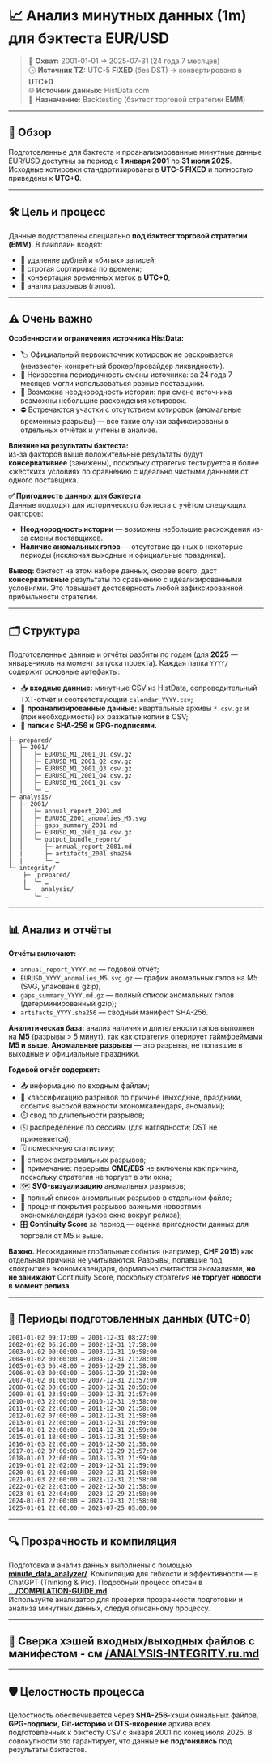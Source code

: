 # 📈 Анализ минутных данных (1m) для бэктеста EUR/USD

> 📅 **Охват:** 2001-01-01 → 2025-07-31 (24 года 7 месяцев)  
> 🕒 **Источник TZ:** UTC-5 **FIXED** (без DST) → конвертировано в **UTC+0**  
> 🌐 **Источник данных:** HistData.com  
> 🎯 **Назначение:** Backtesting (бэктест торговой стратегии **EMM**)

---

## 🧭 Обзор

Подготовленные для бэктеста и проанализированные минутные данные EUR/USD доступны за период с **1 января 2001** по **31 июля 2025**. Исходные котировки стандартизированы в **UTC-5 FIXED** и полностью приведены к **UTC+0**.

---

## 🛠️ Цель и процесс

Данные подготовлены специально **под бэктест торговой стратегии (EMM)**. В пайплайн входят:
- 🧹 удаление дублей и «битых» записей;  
- 🧱 строгая сортировка по времени;  
- 🔁 конвертация временных меток в **UTC+0**;  
- 🔎 анализ разрывов (гэпов).

---

## ⚠️ Очень важно

**Особенности и ограничения источника HistData:**
- 🏷️ Официальный первоисточник котировок не раскрывается (неизвестен конкретный брокер/провайдер ликвидности).  
- 🔁 Неизвестна периодичность смены источника: за 24 года 7 месяцев могли использоваться разные поставщики.  
- 🧩 Возможна неоднородность истории: при смене источника возможны небольшие расхождения котировок.  
- ⛔ Встречаются участки с отсутствием котировок (аномальные временные разрывы) — все такие случаи зафиксированы в отдельных отчётах и учтены в анализе.

**Влияние на результаты бэктеста:**  
из-за факторов выше положительные результаты будут **консервативнее** (занижены), поскольку стратегия тестируется в более «жёстких» условиях по сравнению с идеально чистыми данными от одного поставщика.

**✅ Пригодность данных для бэктеста**  
Данные подходят для исторического бэктеста с учётом следующих факторов:
- **Неоднородность истории** — возможны небольшие расхождения из-за смены поставщиков.  
- **Наличие аномальных гэпов** — отсутствие данных в некоторые периоды (исключая выходные и официальные праздники).

**Вывод:** бэктест на этом наборе данных, скорее всего, даст **консервативные** результаты по сравнению с идеализированными условиями. Это повышает достоверность любой зафиксированной прибыльности стратегии.

---

## 🗂️ Структура

Подготовленные данные и отчёты разбиты по годам (для **2025** — январь–июль на момент запуска проекта). Каждая папка `YYYY/` содержит основные артефакты:

- 📥 **входные данные:** минутные CSV из HistData, сопроводительный TXT-отчёт и соответствующий `calendar_YYYY.csv`;  
- 🧪 **проанализированные данные:** квартальные архивы `*.csv.gz` и (при необходимости) их разжатые копии в CSV;  
- 🔐 **папки с SHA-256 и GPG-подписями.**

```text
├─ prepared/
│  ├─ 2001/
│  │   ├─ EURUSD_M1_2001_Q1.csv.gz
│  │   ├─ EURUSD_M1_2001_Q2.csv.gz
│  │   ├─ EURUSD_M1_2001_Q3.csv.gz
│  │   ├─ EURUSD_M1_2001_Q4.csv.gz
│  │   ├─ EURUSD_M1_2001_Q1.csv       
│  │   └─ …
├─ analysis/                       
│  ├─ 2001/
│  │   ├─ annual_report_2001.md
│  │   ├─ EURUSD_2001_anomalies_M5.svg    
│  │   ├─ gaps_summary_2001.md 
│  │   ├─ EURUSD_M1_2001_Q4.csv.gz
│  │   └─ output_bundle_report/        
│  │      ├─ annual_report_2001.md
│  |      ├─ artifacts_2001.sha256
│  |      └─ …
└─ integrity/  
    ├─  prepared/                         
    |  └─ …
    └─   analysis/  
       └─ …
```

---

## 📊 Анализ и отчёты

**Отчёты включают:**  
- `annual_report_YYYY.md` — годовой отчёт;  
- `EURUSD_YYYY_anomalies_M5.svg.gz` — график аномальных гэпов на M5 (SVG, упакован в gzip);  
- `gaps_summary_YYYY.md.gz` — полный список аномальных гэпов (детерминированный gzip);  
- `artifacts_YYYY.sha256` — сводный манифест SHA-256.

**Аналитическая база:** анализ наличия и длительности гэпов выполнен на **M5** (разрывы > 5 минут), так как стратегия оперирует таймфреймами **M5 и выше**. **Аномальные разрывы** — это разрывы, не попавшие в выходные и официальные праздники.

**Годовой отчёт содержит:**  
- 📥 информацию по входным файлам;  
- 🧭 классификацию разрывов по причине (выходные, праздники, события высокой важности экономкалендаря, аномалии);  
- ⏱️ свод по длительности разрывов;  
- 🕓 распределение по сессиям (для наглядности; DST не применяется);  
- 🗓️ помесячную статистику;  
- 🚨 список экстремальных разрывов;  
- 📝 примечание: перерывы **CME/EBS** не включены как причина, поскольку стратегия не торгует в эти окна;  
- 🗺️ **SVG-визуализацию** аномальных разрывов;  
- 📄 полный список аномальных разрывов в отдельном файле;  
- 🔔 процент покрытия разрывов важными новостями экономкалендаря (узкое окно вокруг релиза);  
- 🎛️ **Continuity Score** за период — оценка пригодности данных для торговли от M5 и выше.

**Важно.** Неожиданные глобальные события (например, **CHF 2015**) как отдельная причина не учитываются. Разрывы, попавшие под «покрытие» экономкалендаря, формально считаются аномалиями, **но не занижают** Continuity Score, поскольку стратегия **не торгует новости в момент релиза**.

---

## 🧾 Периоды подготовленных данных (UTC+0)

```
2001-01-02 09:17:00 — 2001-12-31 08:27:00
2002-01-02 06:26:00 — 2002-12-31 17:58:00
2003-01-02 00:00:00 — 2003-12-31 19:58:00
2004-01-02 00:00:00 — 2004-12-31 21:28:00
2005-01-03 06:48:00 — 2005-12-29 21:58:00
2006-01-03 00:00:00 — 2006-12-29 21:28:00
2007-01-02 01:00:00 — 2007-12-31 21:57:00
2008-01-02 00:00:00 — 2008-12-31 20:58:00
2009-01-01 23:59:00 — 2009-12-31 21:57:00
2010-01-03 22:00:00 — 2010-12-31 19:58:00
2011-01-02 22:00:00 — 2011-12-30 21:58:00
2012-01-02 07:00:00 — 2012-12-31 21:58:00
2013-01-01 22:00:00 — 2013-12-31 20:59:00
2014-01-01 22:00:00 — 2014-12-31 21:59:00
2015-01-01 18:00:00 — 2015-12-31 21:58:00
2016-01-03 22:00:00 — 2016-12-30 21:58:00
2017-01-02 07:00:00 — 2017-12-29 21:57:00
2018-01-01 22:00:00 — 2018-12-31 21:59:00
2019-01-01 22:02:00 — 2019-12-31 21:59:00
2020-01-01 22:00:00 — 2020-12-31 21:58:00
2021-01-03 22:00:00 — 2021-12-31 21:58:00
2022-01-02 22:03:00 — 2022-12-30 21:58:00
2023-01-01 22:04:00 — 2023-12-29 21:58:00
2024-01-01 22:00:00 — 2024-12-31 21:58:00
2025-01-01 22:00:00 — 2025-07-25 05:00:00
```

---

## 🔍 Прозрачность и компиляция

Подготовка и анализ данных выполнены с помощью **[minute_data_analyzer/](https://github.com/euro-macromechanica-backtest/minute-data-analyzer)**. Компиляция для гибкости и эффективности — в ChatGPT (Thinking & Pro). Подробный процесс описан в **[.../COMPILATION-GUIDE.md](https://github.com/euro-macromechanica-backtest/data-hub/tree/main/analysis/COMPILATION-GUIDE.md)**.  
Используйте анализатор для проверки прозрачности подготовки и анализа минутных данных, следуя описанному процессу.

---

## 🧪 Сверка хэшей входных/выходных файлов с манифестом - см [/ANALYSIS-INTEGRITY.ru.md](https://github.com/euro-macromechanica-backtest/data-hub/tree/main/analysis/ANALYSIS-INTEGRITY.ru.md)

---

## 🛡️ Целостность процесса

Целостность обеспечивается через **SHA-256**-хэши финальных файлов, **GPG-подписи**, **Git-историю** и **OTS-якорение** архива всех подготовленных к бэктесту CSV с января 2001 по конец июля 2025. В совокупности это гарантирует, что данные **не подгонялись** под результаты бэктестов.
